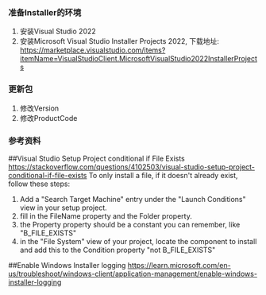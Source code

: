 ### 准备Installer的环境
1. 安装Visual Studio 2022
2. 安装Microsoft Visual Studio Installer Projects 2022, 下载地址: https://marketplace.visualstudio.com/items?itemName=VisualStudioClient.MicrosoftVisualStudio2022InstallerProjects

### 更新包
1. 修改Version
2. 修改ProductCode

### 参考资料
##Visual Studio Setup Project conditional if File Exists
https://stackoverflow.com/questions/4102503/visual-studio-setup-project-conditional-if-file-exists
To only install a file, if it doesn't already exist, follow these steps:
1. Add a "Search Target Machine" entry under the "Launch Conditions" view in your setup project.
2. fill in the FileName property and the Folder property.
3. the Property property should be a constant you can remember, like "B_FILE_EXISTS"
4. in the "File System" view of your project, locate the component to install and add this to the Condition property "not B_FILE_EXISTS"

##Enable Windows Installer logging
https://learn.microsoft.com/en-us/troubleshoot/windows-client/application-management/enable-windows-installer-logging